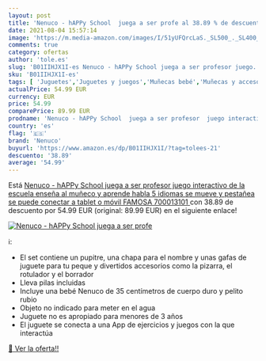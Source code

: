 ```yaml
---
layout: post
title: 'Nenuco - hAPPy School  juega a ser profe al 38.89 % de descuento'
date: 2021-08-04 15:57:14
image: 'https://m.media-amazon.com/images/I/51yUFQrcLaS._SL500_._SL400_.jpg'
comments: true
category: ofertas
author: 'tole.es'
slug: 'B01IIHJX1I-es Nenuco - hAPPy School juega a ser profesor juego...'
sku: 'B01IIHJX1I-es'
tags: [ 'Juguetes','Juguetes y juegos','Muñecas bebé','Muñecas y accesorios','nenuco', ]
actualPrice: 54.99 EUR
currency: EUR
price: 54.99
comparePrice: 89.99 EUR
prodname: 'Nenuco - hAPPy School  juega a ser profesor  juego interactivo de la escuela  enseña al muñeco y aprende  habla 5 idiomas  se mueve y pestañea  se puede conectar a tablet o móvil FAMOSA  700013101 '
country: 'es'
flag: '🇪🇸'
brand: 'Nenuco'
buyurl: 'https://www.amazon.es/dp/B01IIHJX1I/?tag=tolees-21'
descuento: '38.89'
average: '54.99'
---
```


Está [Nenuco - hAPPy School  juega a ser profesor  juego interactivo de la escuela  enseña al muñeco y aprende  habla 5 idiomas  se mueve y pestañea  se puede conectar a tablet o móvil FAMOSA  700013101 ](https://www.amazon.es/dp/B01IIHJX1I/?tag=tolees-21) con 38.89 de descuento por 54.99 EUR (original: 89.99 EUR) en el siguiente enlace!

[![Nenuco - hAPPy School  juega a ser profe](https://m.media-amazon.com/images/I/51yUFQrcLaS._SL500_._SL400_.jpg)](https://www.amazon.es/dp/B01IIHJX1I/?tag=tolees-21)

ℹ️:

- El set contiene un pupitre, una chapa para el nombre y unas gafas de juguete para tu peque y divertidos accesorios como la pizarra, el rotulador y el borrador
- Lleva pilas incluidas
- Incluye una bebé Nenuco de 35 centímetros de cuerpo duro y pelito rubio
- Objeto no indicado para meter en el agua
- Juguete no es apropiado para menores de 3 años
- El juguete se conecta a una App de ejercicios y juegos con la que interactúa

[🛒 Ver la oferta!!](https://www.amazon.es/dp/B01IIHJX1I/?tag=tolees-21)
